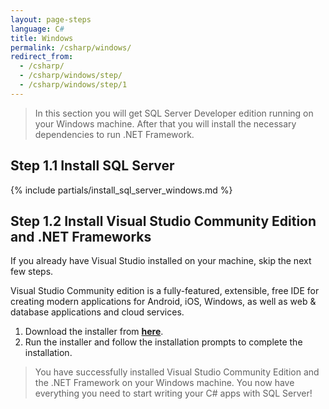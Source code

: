 ```yaml
---
layout: page-steps
language: C#
title: Windows
permalink: /csharp/windows/
redirect_from:
  - /csharp/
  - /csharp/windows/step/
  - /csharp/windows/step/1
---
```


> In this section you will get SQL Server Developer edition running on your Windows machine. After that you will install the necessary dependencies to run .NET Framework.

## Step 1.1 Install SQL Server
{% include partials/install_sql_server_windows.md %}

## Step 1.2 Install Visual Studio Community Edition and .NET Frameworks
If you already have Visual Studio installed on your machine, skip the next few steps.

Visual Studio Community edition is a fully-featured, extensible, free IDE for creating modern applications for Android, iOS, Windows, as well as web & database applications and cloud services.

1. Download the installer from **[here](https://www.visualstudio.com/thank-you-downloading-visual-studio/?sku=Community&rel=15)**. 
2. Run the installer and follow the installation prompts to complete the installation.

> You have successfully installed Visual Studio Community Edition and the .NET Framework on your Windows machine. You now have everything you need to start writing your C# apps with SQL Server!
